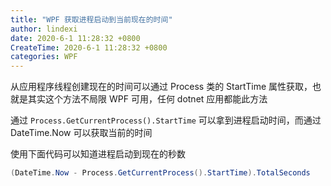 ```yaml
---
title: "WPF 获取进程启动到当前现在的时间"
author: lindexi
date: 2020-6-1 11:28:32 +0800
CreateTime: 2020-6-1 11:28:32 +0800
categories: WPF
---
```


从应用程序线程创建现在的时间可以通过 Process 类的 StartTime 属性获取，也就是其实这个方法不局限 WPF 可用，任何 dotnet 应用都能此方法

<!--more-->


<!-- 发布 -->

通过 `Process.GetCurrentProcess().StartTime` 可以拿到进程启动时间，而通过 DateTime.Now 可以获取当前的时间

使用下面代码可以知道进程启动到现在的秒数

```csharp
(DateTime.Now - Process.GetCurrentProcess().StartTime).TotalSeconds
```


